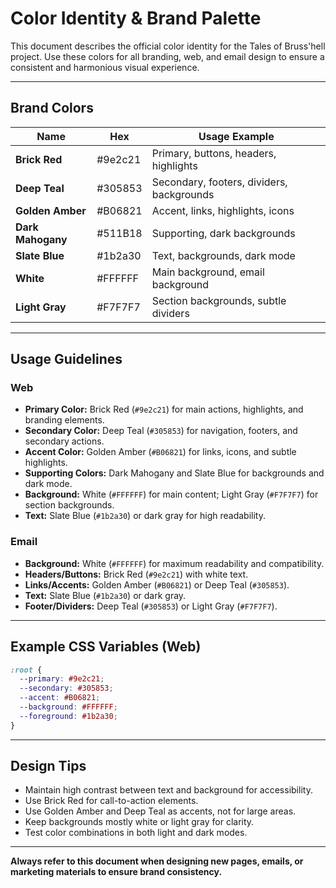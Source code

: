 # Color Identity & Brand Palette

This document describes the official color identity for the Tales of Bruss'hell project. Use these colors for all branding, web, and email design to ensure a consistent and harmonious visual experience.

---

## Brand Colors

| Name           | Hex      | Usage Example                |
|----------------|----------|-----------------------------|
| **Brick Red**      | #9e2c21  | Primary, buttons, headers, highlights |
| **Deep Teal**      | #305853  | Secondary, footers, dividers, backgrounds |
| **Golden Amber**   | #B06821  | Accent, links, highlights, icons |
| **Dark Mahogany**  | #511B18  | Supporting, dark backgrounds |
| **Slate Blue**     | #1b2a30  | Text, backgrounds, dark mode |
| **White**          | #FFFFFF  | Main background, email background |
| **Light Gray**     | #F7F7F7  | Section backgrounds, subtle dividers |

---

## Usage Guidelines

### Web
- **Primary Color:** Brick Red (`#9e2c21`) for main actions, highlights, and branding elements.
- **Secondary Color:** Deep Teal (`#305853`) for navigation, footers, and secondary actions.
- **Accent Color:** Golden Amber (`#B06821`) for links, icons, and subtle highlights.
- **Supporting Colors:** Dark Mahogany and Slate Blue for backgrounds and dark mode.
- **Background:** White (`#FFFFFF`) for main content; Light Gray (`#F7F7F7`) for section backgrounds.
- **Text:** Slate Blue (`#1b2a30`) or dark gray for high readability.

### Email
- **Background:** White (`#FFFFFF`) for maximum readability and compatibility.
- **Headers/Buttons:** Brick Red (`#9e2c21`) with white text.
- **Links/Accents:** Golden Amber (`#B06821`) or Deep Teal (`#305853`).
- **Text:** Slate Blue (`#1b2a30`) or dark gray.
- **Footer/Dividers:** Deep Teal (`#305853`) or Light Gray (`#F7F7F7`).

---

## Example CSS Variables (Web)
```css
:root {
  --primary: #9e2c21;
  --secondary: #305853;
  --accent: #B06821;
  --background: #FFFFFF;
  --foreground: #1b2a30;
}
```

---

## Design Tips
- Maintain high contrast between text and background for accessibility.
- Use Brick Red for call-to-action elements.
- Use Golden Amber and Deep Teal as accents, not for large areas.
- Keep backgrounds mostly white or light gray for clarity.
- Test color combinations in both light and dark modes.

---

**Always refer to this document when designing new pages, emails, or marketing materials to ensure brand consistency.** 